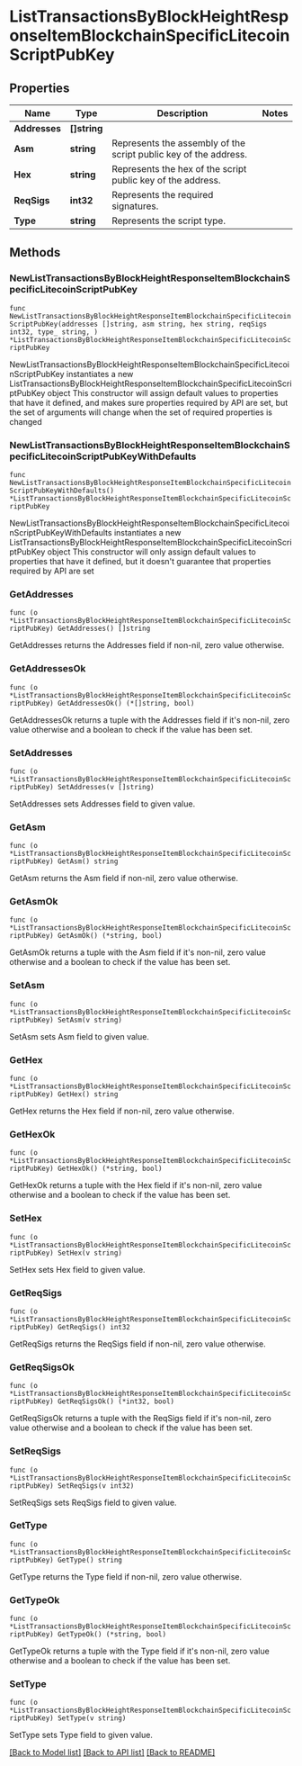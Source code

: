 # ListTransactionsByBlockHeightResponseItemBlockchainSpecificLitecoinScriptPubKey

## Properties

Name | Type | Description | Notes
------------ | ------------- | ------------- | -------------
**Addresses** | **[]string** |  | 
**Asm** | **string** | Represents the assembly of the script public key of the address. | 
**Hex** | **string** | Represents the hex of the script public key of the address. | 
**ReqSigs** | **int32** | Represents the required signatures. | 
**Type** | **string** | Represents the script type. | 

## Methods

### NewListTransactionsByBlockHeightResponseItemBlockchainSpecificLitecoinScriptPubKey

`func NewListTransactionsByBlockHeightResponseItemBlockchainSpecificLitecoinScriptPubKey(addresses []string, asm string, hex string, reqSigs int32, type_ string, ) *ListTransactionsByBlockHeightResponseItemBlockchainSpecificLitecoinScriptPubKey`

NewListTransactionsByBlockHeightResponseItemBlockchainSpecificLitecoinScriptPubKey instantiates a new ListTransactionsByBlockHeightResponseItemBlockchainSpecificLitecoinScriptPubKey object
This constructor will assign default values to properties that have it defined,
and makes sure properties required by API are set, but the set of arguments
will change when the set of required properties is changed

### NewListTransactionsByBlockHeightResponseItemBlockchainSpecificLitecoinScriptPubKeyWithDefaults

`func NewListTransactionsByBlockHeightResponseItemBlockchainSpecificLitecoinScriptPubKeyWithDefaults() *ListTransactionsByBlockHeightResponseItemBlockchainSpecificLitecoinScriptPubKey`

NewListTransactionsByBlockHeightResponseItemBlockchainSpecificLitecoinScriptPubKeyWithDefaults instantiates a new ListTransactionsByBlockHeightResponseItemBlockchainSpecificLitecoinScriptPubKey object
This constructor will only assign default values to properties that have it defined,
but it doesn't guarantee that properties required by API are set

### GetAddresses

`func (o *ListTransactionsByBlockHeightResponseItemBlockchainSpecificLitecoinScriptPubKey) GetAddresses() []string`

GetAddresses returns the Addresses field if non-nil, zero value otherwise.

### GetAddressesOk

`func (o *ListTransactionsByBlockHeightResponseItemBlockchainSpecificLitecoinScriptPubKey) GetAddressesOk() (*[]string, bool)`

GetAddressesOk returns a tuple with the Addresses field if it's non-nil, zero value otherwise
and a boolean to check if the value has been set.

### SetAddresses

`func (o *ListTransactionsByBlockHeightResponseItemBlockchainSpecificLitecoinScriptPubKey) SetAddresses(v []string)`

SetAddresses sets Addresses field to given value.


### GetAsm

`func (o *ListTransactionsByBlockHeightResponseItemBlockchainSpecificLitecoinScriptPubKey) GetAsm() string`

GetAsm returns the Asm field if non-nil, zero value otherwise.

### GetAsmOk

`func (o *ListTransactionsByBlockHeightResponseItemBlockchainSpecificLitecoinScriptPubKey) GetAsmOk() (*string, bool)`

GetAsmOk returns a tuple with the Asm field if it's non-nil, zero value otherwise
and a boolean to check if the value has been set.

### SetAsm

`func (o *ListTransactionsByBlockHeightResponseItemBlockchainSpecificLitecoinScriptPubKey) SetAsm(v string)`

SetAsm sets Asm field to given value.


### GetHex

`func (o *ListTransactionsByBlockHeightResponseItemBlockchainSpecificLitecoinScriptPubKey) GetHex() string`

GetHex returns the Hex field if non-nil, zero value otherwise.

### GetHexOk

`func (o *ListTransactionsByBlockHeightResponseItemBlockchainSpecificLitecoinScriptPubKey) GetHexOk() (*string, bool)`

GetHexOk returns a tuple with the Hex field if it's non-nil, zero value otherwise
and a boolean to check if the value has been set.

### SetHex

`func (o *ListTransactionsByBlockHeightResponseItemBlockchainSpecificLitecoinScriptPubKey) SetHex(v string)`

SetHex sets Hex field to given value.


### GetReqSigs

`func (o *ListTransactionsByBlockHeightResponseItemBlockchainSpecificLitecoinScriptPubKey) GetReqSigs() int32`

GetReqSigs returns the ReqSigs field if non-nil, zero value otherwise.

### GetReqSigsOk

`func (o *ListTransactionsByBlockHeightResponseItemBlockchainSpecificLitecoinScriptPubKey) GetReqSigsOk() (*int32, bool)`

GetReqSigsOk returns a tuple with the ReqSigs field if it's non-nil, zero value otherwise
and a boolean to check if the value has been set.

### SetReqSigs

`func (o *ListTransactionsByBlockHeightResponseItemBlockchainSpecificLitecoinScriptPubKey) SetReqSigs(v int32)`

SetReqSigs sets ReqSigs field to given value.


### GetType

`func (o *ListTransactionsByBlockHeightResponseItemBlockchainSpecificLitecoinScriptPubKey) GetType() string`

GetType returns the Type field if non-nil, zero value otherwise.

### GetTypeOk

`func (o *ListTransactionsByBlockHeightResponseItemBlockchainSpecificLitecoinScriptPubKey) GetTypeOk() (*string, bool)`

GetTypeOk returns a tuple with the Type field if it's non-nil, zero value otherwise
and a boolean to check if the value has been set.

### SetType

`func (o *ListTransactionsByBlockHeightResponseItemBlockchainSpecificLitecoinScriptPubKey) SetType(v string)`

SetType sets Type field to given value.



[[Back to Model list]](../README.md#documentation-for-models) [[Back to API list]](../README.md#documentation-for-api-endpoints) [[Back to README]](../README.md)


